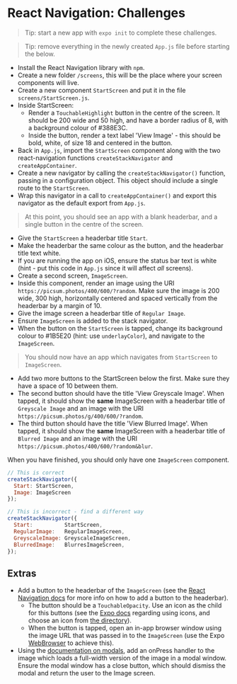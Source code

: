 # React Navigation: Challenges

> Tip: start a new app with `expo init` to complete these challenges.

> Tip: remove everything in the newly created `App.js` file before starting the below.

- Install the React Navigation library with `npm`.
- Create a new folder `/screens`, this will be the place where your screen components will live.
- Create a new component `StartScreen` and put it in the file `screens/StartScreen.js`.
- Inside StartScreen:
  - Render a `TouchableHighlight` button in the centre of the screen. It should be 200 wide and 50 high, and have a border radius of 8, with a background colour of #388E3C.
  - Inside the button, render a text label 'View Image' - this should be bold, white, of size 18 and centered in the button.
- Back in `App.js`, import the `StartScreen` component along with the two react-navigation functions `createStackNavigator` and `createAppContainer`.
- Create a new navigator by calling the `createStackNavigator()` function, passing in a configuration object. This object should include a single route to the `StartScreen`.
- Wrap this navigator in a call to `createAppContainer()` and export this navigator as the default export from `App.js`.

> At this point, you should see an app with a blank headerbar, and a single button in the centre of the screen.

- Give the `StartScreen` a headerbar title `Start`.
- Make the headerbar the same colour as the button, and the headerbar title text white.
- If you are running the app on iOS, ensure the status bar text is white (hint - put this code in `App.js` since it will affect _all_ screens).
- Create a second screen, `ImageScreen`.
- Inside this component, render an image using the URI `https://picsum.photos/400/600/?random`. Make sure the image is 200 wide, 300 high, horizontally centered and spaced vertically from the headerbar by a margin of 10.
- Give the image screen a headerbar title of `Regular Image`.
- Ensure `ImageScreen` is added to the stack navigator.
- When the button on the `StartScreen` is tapped, change its background colour to #1B5E20 (hint: use `underlayColor`), and navigate to the `ImageScreen`.

> You should now have an app which navigates from `StartScreen` to `ImageScreen`.

- Add two more buttons to the StartScreen below the first. Make sure they have a space of 10 between them.
- The second button should have the title 'View Greyscale Image'. When tapped, it should show the **same** ImageScreen with a headerbar title of `Greyscale Image` and an image with the URI `https://picsum.photos/g/400/600/?random`.
- The third button should have the title 'View Blurred Image'. When tapped, it should show the **same** ImageScreen with a headerbar title of `Blurred Image` and an image with the URI `https://picsum.photos/400/600/?random&blur`.

When you have finished, you should only have one `ImageScreen` component.

``` js
// This is correct
createStackNavigator({
  Start: StartScreen,
  Image: ImageScreen
});

// This is incorrect - find a different way
createStackNavigator({
  Start:          StartScreen,
  RegularImage:   RegularImageScreen,
  GreyscaleImage: GreyscaleImageScreen,
  BlurredImage:   BlurresImageScreen,
});
```

## Extras

- Add a button to the headerbar of the `ImageScreen` (see the [React Navigation docs](https://reactnavigation.org/docs/header-buttons.html) for more info on how to add a button to the headerbar).
  - The button should be a `TouchableOpacity`. Use an icon as the child for this buttons (see the [Expo docs](https://docs.expo.io/versions/latest/guides/icons.html) regarding using icons, and choose an icon from [the directory](https://expo.github.io/vector-icons/)).
  - When the button is tapped, open an in-app browser window using the image URL that was passed in to the `ImageScreen` (use the Expo [WebBrowser](https://docs.expo.io/versions/latest/sdk/webbrowser.html) to achieve this).
- Using the [documentation on modals](https://reactnavigation.org/docs/en/modal.html), add an onPress handler to the image which loads a full-width version of the image in a modal window. Ensure the modal window has a close button, which should dismiss the modal and return the user to the Image screen.